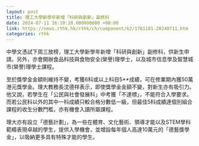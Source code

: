 ```yaml
---
layout: post
title: 理工大學新學年新增「科研與創新」副修科
date: 2024-07-11 16:10:28.000000000 +08:00
link: https://news.rthk.hk/rthk/ch/component/k2/1761181-20240711.htm
categories: rthk
---
```


中學文憑試下周三放榜，理工大學新學年新增「科研與創新」副修科，供新生申請。另外，亦會開辦食品科技與食物安全(榮譽)理學士，以及城市信息學及智慧城市(榮譽)理學士課程。

至於獎學金金額則維持不變，考獲6科或以上科目5**成績，可在修業期內獲50萬港元獎學金。理大教務長沈德祥表示，即使獎學金金額不變，﻿對新生亦有吸引力。他又說，若學生在「公民與社會發展科」中考獲「不達標」，不能符合入學要求。而若公民科以外的其中一科成績只較合格分數低一級，但最佳5科成績達個別組合課程的收生分數門檻，亦有機會入讀所屬課程。

理大亦有設立「德藝計劃」，為一些在體育、文化藝術、領導才能以及STEM學科範疇表現卓越的學生，提供入學機會，並增設每年個人高達10萬元的「德藝獎學金」，以吸納更多具有特殊才能的學生。
